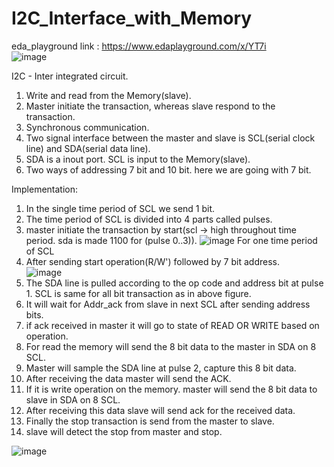 # I2C_Interface_with_Memory
eda_playground link : https://www.edaplayground.com/x/YT7i  
![image](https://github.com/user-attachments/assets/a35e42cd-21b2-4672-a1cc-074f8f0e55e6)  

I2C - Inter integrated circuit.   
1. Write and read from the Memory(slave).  
2. Master initiate the transaction, whereas slave respond to the transaction.  
3. Synchronous communication.  
4. Two signal interface between the master and slave is SCL(serial clock line) and SDA(serial data line).  
5. SDA is a inout port. SCL is input to the Memory(slave).
6. Two ways of addressing 7 bit and 10 bit. here we are going with 7 bit.  

Implementation:  
1. In the single time period of SCL we send 1 bit.
2. The time period of SCL is divided into 4 parts called pulses.
3. master initiate the transaction by start(scl -> high throughout time period. sda is made 1100 for (pulse 0..3)).
   ![image](https://github.com/user-attachments/assets/aa4e02d6-464e-432e-a8a1-b96c4d46265d)
   For one time period of SCL   
5. After sending start operation(R/W') followed by 7 bit address.   
   ![image](https://github.com/user-attachments/assets/b0ebc840-5f4d-4039-a8b2-513ca6115127)
6. The SDA line is pulled according to the op code and address bit at pulse 1. SCL is same for all bit transaction as in above figure.   
7. It will wait for Addr_ack from slave in next SCL after sending address bits.   
8. if ack received in master it will go to state of READ OR WRITE based on operation.   
9. For read the memory will send the 8 bit data to the master in SDA on 8 SCL.   
10. Master will sample the SDA line at pulse 2, capture this 8 bit data.      
11. After receiving the data master will send the ACK.   
12. If it is write operation on the memory. master will send the 8 bit data to slave in SDA on 8 SCL.   
13. After receiving this data slave will send ack for the received data.   
14. Finally the stop transaction is send from the master to slave.   
15. slave will detect the stop from master and stop.

   ![image](https://github.com/user-attachments/assets/efd58c9b-6a16-4d93-8576-e069aaf6098c)




